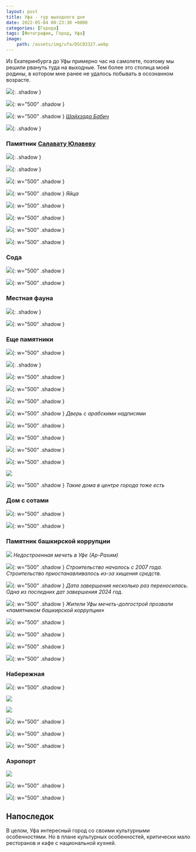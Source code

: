 ```yaml
---
layout: post
title: Уфа - тур выходного дня
date: 2022-05-04 00:23:30 +0000
categories: [Города]
tags: [Фотографии, Город, Уфа]
image:
    path: /assets/img/ufa/DSC03327.webp
---
```


Из Екатеринбурга до Уфы примерно час на самолете, поэтому мы решили рвануть туда на выходные. Тем более это столица моей родины, в котором мне ранее не удалось побывать в осознанном возрасте.

![](/assets/img/ufa/DSC03179.webp){: .shadow }

![](/assets/img/ufa/DSC03216.webp){: w="500" .shadow }

![](/assets/img/ufa/DSC03224.webp){: w="500" .shadow }
_[Шайхзада Бабич](https://ru.wikipedia.org/wiki/Бабич,_Шайхзада_Мухаметзакирович)_

![](/assets/img/ufa/DSC03246.webp){: .shadow }

### Памятник [Салавату Юлавеву](https://ru.wikipedia.org/wiki/Салават_Юлаев)

![](/assets/img/ufa/DSC03273.webp){: .shadow }

![](/assets/img/ufa/DSC03291.webp){: .shadow }

![](/assets/img/ufa/DSC03298.webp){: w="500" .shadow }

![](/assets/img/ufa/DSC03301.webp){: w="500" .shadow }
_Яйца_

![](/assets/img/ufa/DSC03303.webp){: w="500" .shadow }

![](/assets/img/ufa/DSC03408.webp){: w="500" .shadow }

![](/assets/img/ufa/DSC03434.webp){: w="500" .shadow }

![](/assets/img/ufa/DSC03761-2.webp){: w="500" .shadow }

### Сода

![](/assets/img/ufa/DSC03519.webp){: w="500" .shadow }

![](/assets/img/ufa/DSC03835.webp){: w="500" .shadow }

### Местная фауна

![](/assets/img/ufa/DSC03535.webp){: .shadow }

![](/assets/img/ufa/DSC03608.webp){: w="500" .shadow }

### Еще памятники

![](/assets/img/ufa/DSC03666.webp){: w="500" .shadow }

![](/assets/img/ufa/DSC03674.webp){: .shadow }

![](/assets/img/ufa/DSC03676.webp){: w="500" .shadow }

![](/assets/img/ufa/DSC03677.webp){: w="500" .shadow }

![](/assets/img/ufa/DSC03678.webp){: w="500" .shadow }

![](/assets/img/ufa/DSC03618.webp){: w="500" .shadow }
_Дверь с арабскими надписями_

![](/assets/img/ufa/DSC03776.webp){: w="500" .shadow }

![](/assets/img/ufa/DSC03777.webp){: w="500" .shadow }

![](/assets/img/ufa/DSC03778.webp){: w="500" .shadow }

![](/assets/img/ufa/DSC03815.webp){: w="500" .shadow }

![](/assets/img/ufa/DSC03828.webp)

![](/assets/img/ufa/DSC03388.webp){: w="500" .shadow }
_Такие дома в центре города тоже есть_

### Дом с сотами

![](/assets/img/ufa/DSC03679.webp){: w="500" .shadow }

![](/assets/img/ufa/DSC03732.webp){: w="500" .shadow }

### Памятник башкирской коррупции

![](/assets/img/ufa/DSC03845.webp)
_Недостроенная мечеть в Уфе (Ар-Рахим)_

![](/assets/img/ufa/DSC03842.webp){: w="500" .shadow }
_Строительство началось с 2007 года. Строительство приостанавливалось из-за хищения средств._

![](/assets/img/ufa/DSC03857.webp){: w="500" .shadow }
_Дата завершения несколько раз переносилась. Одна из последних дат завершения 2024 год._

![](/assets/img/ufa/DSC04080.webp){: w="500" .shadow }
_Жители Уфы мечеть-долгострой прозвали «памятником башкирской коррупции»_

![](/assets/img/ufa/DSC04084.webp){: w="500" .shadow }

![](/assets/img/ufa/DSC04092.webp){: w="500" .shadow }

![](/assets/img/ufa/DSC04079.webp){: w="500" .shadow }

![](/assets/img/ufa/DSC04072.webp){: w="500" .shadow }

### Набережная

![](/assets/img/ufa/DSC03921.webp){: w="500" .shadow }

![](/assets/img/ufa/DSC03870.webp)

![](/assets/img/ufa/DSC03962.webp)

![](/assets/img/ufa/DSC03971.webp){: w="500" .shadow }

![](/assets/img/ufa/DSC03865.webp){: w="500" .shadow }

![](/assets/img/ufa/DSC03860.webp){: w="500" .shadow }

### Аэропорт

![](/assets/img/ufa/DSC04101.webp)

![](/assets/img/ufa/DSC04110.webp){: w="500" .shadow }

![](/assets/img/ufa/DSC04143.webp){: w="500" .shadow }

## Напоследок

В целом, Уфа интересный город со своими культурными особенностями. Но в плане культурных особенностей, критически мало ресторанов и кафе с национальной кухней.

